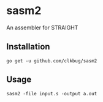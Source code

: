 # sasm2
An assembler for STRAIGHT

## Installation
    go get -u github.com/clkbug/sasm2

## Usage
    sasm2 -file input.s -output a.out